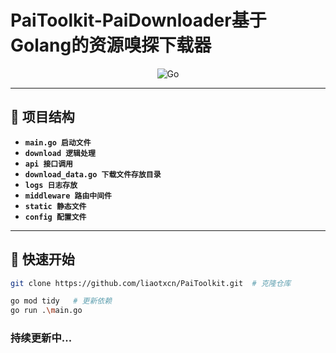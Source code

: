 # PaiToolkit-PaiDownloader基于Golang的资源嗅探下载器 

<div align="center">  

![Go](https://img.shields.io/badge/Go-00ADD8?style=for-the-badge&logo=go&logoColor=white)  

</div>  

---

## 📂 项目结构  

- **`main.go 启动文件`**
- **`download 逻辑处理`**
- **`api 接口调用`**
- **`download_data.go 下载文件存放目录`**
- **`logs 日志存放`**
- **`middleware 路由中间件`**
- **`static 静态文件`**
- **`config 配置文件`**

---

## 🚀 快速开始  
```bash
git clone https://github.com/liaotxcn/PaiToolkit.git  # 克隆仓库
```
```bash
go mod tidy   # 更新依赖
go run .\main.go 
```

### 持续更新中...
